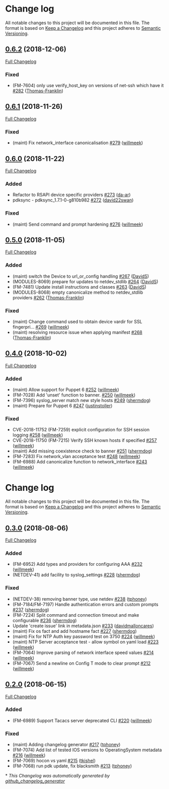 # Change log

All notable changes to this project will be documented in this file. The format is based on [Keep a Changelog](http://keepachangelog.com/en/1.0.0/) and this project adheres to [Semantic Versioning](http://semver.org).

## [0.6.2](https://github.com/puppetlabs/cisco_ios/tree/0.6.2) (2018-12-06)

[Full Changelog](https://github.com/puppetlabs/cisco_ios/compare/0.6.1...0.6.2)

### Fixed

- \(FM-7604\) only use verify\_host\_key on versions of net-ssh which have it [\#282](https://github.com/puppetlabs/cisco_ios/pull/282) ([Thomas-Franklin](https://github.com/Thomas-Franklin))

## [0.6.1](https://github.com/puppetlabs/cisco_ios/tree/0.6.1) (2018-11-26)

[Full Changelog](https://github.com/puppetlabs/cisco_ios/compare/0.6.0...0.6.1)

### Fixed

- \(maint\) Fix network\_interface canonicalisation [\#279](https://github.com/puppetlabs/cisco_ios/pull/279) ([willmeek](https://github.com/willmeek))

## [0.6.0](https://github.com/puppetlabs/cisco_ios/tree/0.6.0) (2018-11-22)

[Full Changelog](https://github.com/puppetlabs/cisco_ios/compare/0.5.0...0.6.0)

### Added

- Refactor to RSAPI device specific providers [\#273](https://github.com/puppetlabs/cisco_ios/pull/273) ([da-ar](https://github.com/da-ar))
- pdksync - pdksync\_1.7.1-0-g810b982 [\#272](https://github.com/puppetlabs/cisco_ios/pull/272) ([david22swan](https://github.com/david22swan))

### Fixed

- \(maint\) Send command and prompt hardening [\#276](https://github.com/puppetlabs/cisco_ios/pull/276) ([willmeek](https://github.com/willmeek))

## [0.5.0](https://github.com/puppetlabs/cisco_ios/tree/0.5.0) (2018-11-05)

[Full Changelog](https://github.com/puppetlabs/cisco_ios/compare/0.4.0...0.5.0)

### Added

- \(maint\) switch the Device to url\_or\_config handling [\#267](https://github.com/puppetlabs/cisco_ios/pull/267) ([DavidS](https://github.com/DavidS))
- \(MODULES-8069\) prepare for updates to netdev\_stdlib [\#264](https://github.com/puppetlabs/cisco_ios/pull/264) ([DavidS](https://github.com/DavidS))
- \(FM-7481\) Update install instructions and classes [\#263](https://github.com/puppetlabs/cisco_ios/pull/263) ([DavidS](https://github.com/DavidS))
- \(MODULES-8068\) empty canonicalize method to netdev\_stdlib providers [\#262](https://github.com/puppetlabs/cisco_ios/pull/262) ([Thomas-Franklin](https://github.com/Thomas-Franklin))

### Fixed

- \(maint\) Change command used to obtain device vardir for SSL fingerpri… [\#269](https://github.com/puppetlabs/cisco_ios/pull/269) ([willmeek](https://github.com/willmeek))
- \(maint\) resolving resource issue when applying manifest [\#268](https://github.com/puppetlabs/cisco_ios/pull/268) ([Thomas-Franklin](https://github.com/Thomas-Franklin))

## [0.4.0](https://github.com/puppetlabs/cisco_ios/tree/0.4.0) (2018-10-02)

[Full Changelog](https://github.com/puppetlabs/cisco_ios/compare/0.3.0...0.4.0)

### Added

- \(maint\) Allow support for Puppet 6 [\#252](https://github.com/puppetlabs/cisco_ios/pull/252) ([willmeek](https://github.com/willmeek))
- \(FM-7028\) Add 'unset' function to banner. [\#250](https://github.com/puppetlabs/cisco_ios/pull/250) ([willmeek](https://github.com/willmeek))
- \(FM-7396\) syslog\_server match new style hosts [\#249](https://github.com/puppetlabs/cisco_ios/pull/249) ([shermdog](https://github.com/shermdog))
- \(maint\) Prepare for Puppet 6 [\#247](https://github.com/puppetlabs/cisco_ios/pull/247) ([justinstoller](https://github.com/justinstoller))

### Fixed

- CVE-2018-11752 \(FM-7259\) explicit configuration for SSH session logging [\#258](https://github.com/puppetlabs/cisco_ios/pull/258) ([willmeek](https://github.com/willmeek))
- CVE-2018-11750 \(FM-7215\) Verify SSH known hosts if specified [\#257](https://github.com/puppetlabs/cisco_ios/pull/257) ([willmeek](https://github.com/willmeek))
- \(maint\) Add missing coexistence check to banner [\#251](https://github.com/puppetlabs/cisco_ios/pull/251) ([shermdog](https://github.com/shermdog))
- \(FM-7283\) Fix network\_vlan acceptance test [\#248](https://github.com/puppetlabs/cisco_ios/pull/248) ([willmeek](https://github.com/willmeek))
- \(FM-6988\) Add canonicalize function to network\_interface [\#243](https://github.com/puppetlabs/cisco_ios/pull/243) ([willmeek](https://github.com/willmeek))

# Change log

All notable changes to this project will be documented in this file. The format is based on [Keep a Changelog](http://keepachangelog.com/en/1.0.0/) and this project adheres to [Semantic Versioning](http://semver.org).

## [0.3.0](https://github.com/puppetlabs/cisco_ios/tree/0.3.0) (2018-08-06)

[Full Changelog](https://github.com/puppetlabs/cisco_ios/compare/0.2.0...0.3.0)

### Added

- \(FM-6952\) Add types and providers for configuring AAA [\#232](https://github.com/puppetlabs/cisco_ios/pull/232) ([willmeek](https://github.com/willmeek))
- \(NETDEV-41\) add facility to syslog\_settings [\#228](https://github.com/puppetlabs/cisco_ios/pull/228) ([shermdog](https://github.com/shermdog))

### Fixed

- \(NETDEV-38\) removing banner type, use netdev [\#238](https://github.com/puppetlabs/cisco_ios/pull/238) ([tphoney](https://github.com/tphoney))
- \(FM-7184/FM-7197\) Handle authentication errors and custom prompts [\#237](https://github.com/puppetlabs/cisco_ios/pull/237) ([shermdog](https://github.com/shermdog))
- \(FM-7224\) Split command and connection timeout and make configurable [\#236](https://github.com/puppetlabs/cisco_ios/pull/236) ([shermdog](https://github.com/shermdog))
- Update 'create issue' link in metadata.json [\#233](https://github.com/puppetlabs/cisco_ios/pull/233) ([davidmalloncares](https://github.com/davidmalloncares))
- \(maint\) Fix os fact and add hostname fact [\#227](https://github.com/puppetlabs/cisco_ios/pull/227) ([shermdog](https://github.com/shermdog))
- \(maint\) Fix for NTP Auth key password test on 3750 [\#224](https://github.com/puppetlabs/cisco_ios/pull/224) ([willmeek](https://github.com/willmeek))
- \(maint\) NTP Server acceptance test - allow symbol on yaml load [\#223](https://github.com/puppetlabs/cisco_ios/pull/223) ([willmeek](https://github.com/willmeek))
- \(FM-7064\) Improve parsing of network interface speed values [\#214](https://github.com/puppetlabs/cisco_ios/pull/214) ([willmeek](https://github.com/willmeek))
- \(FM-7067\) Send a newline on Config T mode to clear prompt [\#212](https://github.com/puppetlabs/cisco_ios/pull/212) ([willmeek](https://github.com/willmeek))

## [0.2.0](https://github.com/puppetlabs/cisco_ios/tree/0.2.0) (2018-06-15)

[Full Changelog](https://github.com/puppetlabs/cisco_ios/compare/0.1.0...0.2.0)

### Added

- \(FM-6989\) Support Tacacs server deprecated CLI [\#220](https://github.com/puppetlabs/cisco_ios/pull/220) ([willmeek](https://github.com/willmeek))

### Fixed

- \(maint\) Adding changelog generator [\#217](https://github.com/puppetlabs/cisco_ios/pull/217) ([tphoney](https://github.com/tphoney))
- \(FM-7074\) Add list of tested IOS versions to OperatingSystem metadata [\#216](https://github.com/puppetlabs/cisco_ios/pull/216) ([willmeek](https://github.com/willmeek))
- \(FM-7069\) hocon vs yaml [\#215](https://github.com/puppetlabs/cisco_ios/pull/215) ([tkishel](https://github.com/tkishel))
- \(FM-7068\) run pdk update, fix blacksmith [\#213](https://github.com/puppetlabs/cisco_ios/pull/213) ([tphoney](https://github.com/tphoney))




\* *This Changelog was automatically generated by [github_changelog_generator](https://github.com/github-changelog-generator/github-changelog-generator)*
